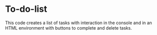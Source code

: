 # To-do-list
This code creates a list of tasks with interaction in the console and in an HTML environment with buttons to complete and delete tasks.
